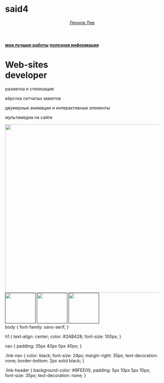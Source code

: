 # said4
<html>
  <head>
    <title>Лев Леонов</title>
    <link rel="stylesheet" href="style.css"/>
  </head>
  <body>
    <header>
      <a class="link-header" href="leonov.html">Леонов Лев</a>
    </header>
    <main>
      <nav>
        <a class="link-nav" href="mysites.html"><b>мои лучшие работы</b></a>
        <a class="link-nav" href="info.html"><b>полезная информация</b></a>
      </nav>
      <h1>Web-sites<br/> developer</h1>
      <p>разметка и стилизация</p>
      <p>вёрстка сетчатых макетов</p>
      <p>двумерные анимации и интерактивные элементы</p>
      <p>мультимедиа на сайте</p>
      <img src="https://mars.algoritmika.org/uploads/2021/04/carousel-1684591_0_1618254197.svg" width="830px" height="550px"/>
    </main>
    <footer>
      <a class="social" href=""><img src="https://mars.algoritmika.org/uploads/2021/04/social1_0_1618254571.png" width="100px" height="100px"/></a>
      <a class="social" href=""><img src="https://mars.algoritmika.org/uploads/2021/04/Group%201_0_1618254571.png" width="100px" height="100px"/></a>
      <a class="social" href=""><img src="https://mars.algoritmika.org/uploads/2021/04/social3_0_1618254571.png" width="100px" height="100px"/></a>
    </footer>
  </body>
  body {
    font-family: sans-serif;
}

h1 {
    text-align: center;
    color: #2AB428;
    font-size: 100px;
}

nav {
    padding: 35px 40px 0px 40px;
}

.link-nav {
    color: black;
    font-size: 24px;
    margin-right: 35px;
    text-decoration: none;
    border-bottom: 2px solid black;
}

.link-header {
    background-color: #9FEE00;
    padding: 5px 10px 5px 10px;
    font-size: 35px;
    text-decoration: none;
}
</html>

